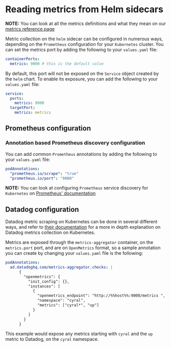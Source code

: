 # Reading metrics from Helm sidecars

**NOTE:** You can look at all the metrics definitions and what they mean on our [metrics reference page](https://cyral.com/docs/sidecars/monitoring/metrics)

Metric collection on the `helm` sidecar can be configured in numerous ways, depending
on the `Prometheus` configuration for your `Kubernetes` cluster. You can
set the metrics port by adding the following to your `values.yaml` file:

```yaml
containerPorts:
  metrics: 9000 # this is the default value
```

By default, this port will not be exposed on the `Service` object created by the `helm` chart.
To enable its exposure, you can add the following to your `values.yaml` file:

```yaml
service:
  ports:
    metrics: 9000
  targetPort:
    metrics: metrics
```

## Prometheus configuration

### Annotation based Prometheus discovery configuration

You can add common `Prometheus` annotations by adding the following
to your `values.yaml` file:

```yaml
podAnnotations:
  "prometheus.io/scrape": "true"
  "prometheus.io/port": "9000"
```

**NOTE:** You can look at configuring `Prometheus` service discovery for `Kubernetes`
on [Prometheus' documentation](https://prometheus.io/docs/prometheus/latest/configuration/configuration/#kubernetes_sd_config)

## Datadog configuration

Datadog metric scraping on Kubernetes can be done in several different ways, and
refer to [their documentation](https://docs.datadoghq.com/containers/kubernetes/prometheus/?tab=kubernetesadv2) for
a more in depth explanation on Datadog metrics collection on Kubernetes.

Metrics are exposed through the `metrics-aggregator` container, on the `metrics.port` port, and are on `OpenMetrics` format,
so a sample annotation you can create by changing your `values.yaml` file is the following:

```yaml
podAnnotations:
  ad.datadoghq.com/metrics-aggregator.checks: |
      {
        "openmetrics": {
          "init_config": {},
          "instances": [
            {
              "openmetrics_endpoint": "http://%%host%%:9000/metrics ",
              "namespace": "cyral",
              "metrics": ["cyral*", "up"]
            }
          ]
        }
      }
```

This example would expose any metrics starting with `cyral` and the `up` metric
to Datadog, on the `cyral` namespace.
